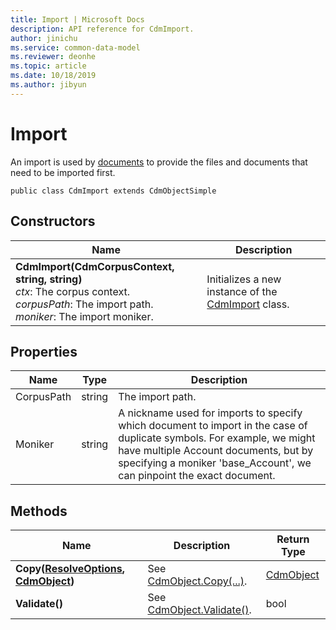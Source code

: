 ```yaml
---
title: Import | Microsoft Docs
description: API reference for CdmImport.
author: jinichu
ms.service: common-data-model
ms.reviewer: deonhe 
ms.topic: article
ms.date: 10/18/2019
ms.author: jibyun
---
```


# Import

An import is used by [documents](document.md) to provide the files and documents that need to be imported first.

```
public class CdmImport extends CdmObjectSimple
```

## Constructors
|Name|Description|
|---|---|
|**CdmImport(CdmCorpusContext, string, string)**<br/>*ctx*: The corpus context.<br/>*corpusPath*: The import path.<br/>*moniker*: The import moniker.|Initializes a new instance of the [CdmImport](import.md) class.|

## Properties
|Name|Type|Description|
|---|---|---|
|CorpusPath|string|The import path.|
|Moniker|string|A nickname used for imports to specify which document to import in the case of duplicate symbols. For example, we might have multiple Account documents, but by specifying a moniker 'base_Account', we can pinpoint the exact document.|

## Methods
|Name|Description|Return Type|
|---|---|---|
|**Copy([ResolveOptions](../utilities/resolveoptions.md), [CdmObject](cdmobject.md))**|See [CdmObject.Copy(...)](cdmobject.md#methods).|[CdmObject](cdmobject.md)|
|**Validate()**|See [CdmObject.Validate()](cdmobject.md#methods).|bool|

